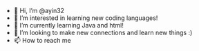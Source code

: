 - 👋 Hi, I’m @ayin32
- 👀 I’m interested in learning new coding languages!
- 🌱 I’m currently learning Java and html!
- 💞️ I’m looking to make new connections and learn new things :)
- 📫 How to reach me 

<!---
ayin32/ayin32 is a ✨ special ✨ repository because its `README.md` (this file) appears on your GitHub profile.
You can click the Preview link to take a look at your changes.
--->
